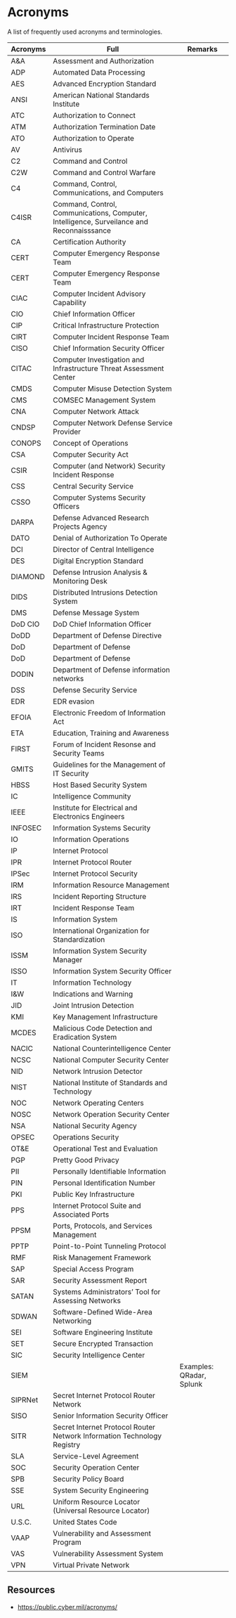 # Acronyms

A list of frequently used acronyms and terminologies.

| Acronyms | Full | Remarks|
|---|---|---|
| A&A | Assessment and Authorization |  |
| ADP | Automated Data Processing |  |
| AES | Advanced Encryption Standard |  |
| ANSI | American National Standards Institute |  |
| ATC | Authorization to Connect |  |
| ATM | Authorization Termination Date |  |
| ATO | Authorization to Operate |  |
| AV | Antivirus |  |
| C2 | Command and Control |  |
| C2W | Command and Control Warfare |  |
| C4 | Command, Control, Communications, and Computers |  |
| C4ISR | Command, Control, Communications, Computer, Intelligence, Surveilance and Reconnaisssance |  |
| CA | Certification Authority |  |
| CERT | Computer Emergency Response Team |  |
| CERT | Computer Emergency Response Team |  |
| CIAC | Computer Incident Advisory Capability |  |
| CIO | Chief Information Officer |  |
| CIP | Critical Infrastructure Protection |  |
| CIRT | Computer Incident Response Team |  |
| CISO | Chief Information Security Officer |  |
| CITAC | Computer Investigation and Infrastructure Threat Assessment Center |  |
| CMDS | Computer Misuse Detection System |  |
| CMS | COMSEC Management System |  |
| CNA | Computer Network Attack |  |
| CNDSP | Computer Network Defense Service Provider |  |
| CONOPS | Concept of Operations |  |
| CSA | Computer Security Act |  |
| CSIR | Computer (and Network) Security Incident Response |  |
| CSS | Central Security Service |  |
| CSSO | Computer Systems Security Officers |  |
| DARPA | Defense Advanced Research Projects Agency |  |
| DATO | Denial of Authorization To Operate |  |
| DCI | Director of Central Intelligence |  |
| DES | Digital Encryption Standard |  |
| DIAMOND | Defense Intrusion Analysis & Monitoring Desk |  |
| DIDS | Distributed Intrusions Detection System |  |
| DMS | Defense Message System |  |
| DoD CIO | DoD Chief Information Officer |  |
| DoDD | Department of Defense Directive |  |
| DoD | Department of Defense |  |
| DoD | Department of Defense |  |
| DODIN | Department of Defense information networks |  |
| DSS | Defense Security Service |  |
| EDR | EDR evasion |  |
| EFOIA | Electronic Freedom of Information Act |  |
| ETA | Education, Training and Awareness |  |
| FIRST	 | Forum of Incident Resonse and Security Teams |  |
| GMITS | Guidelines for the Management of IT Security |  |
| HBSS | Host Based Security System |  |
| IC | Intelligence Community |  |
| IEEE | Institute for Electrical and Electronics Engineers |  |
| INFOSEC | Information Systems Security |  |
| IO | Information Operations |  |
| IP | Internet Protocol |  |
| IPR | Internet Protocol Router |  |
| IPSec | Internet Protocol Security |  |
| IRM | Information Resource Management |  |
| IRS | Incident Reporting Structure |  |
| IRT | Incident Response Team |  |
| IS | Information System |  |
| ISO | International Organization for Standardization |  |
| ISSM | Information System Security Manager |  |
| ISSO | Information System Security Officer |  |
| IT | Information Technology |  |
| I&W | Indications and Warning |  |
| JID | Joint Intrusion Detection |  |
| KMI | Key Management Infrastructure |  |
| MCDES | Malicious Code Detection and Eradication System |  |
| NACIC | National Counterintelligence Center |  |
| NCSC | National Computer Security Center |  |
| NID | Network Intrusion Detector |  |
| NIST | National Institute of Standards and Technology |  |
| NOC | Network Operating Centers |  |
| NOSC | Network Operation Security Center |  |
| NSA | National Security Agency |  |
| OPSEC | Operations Security |  |
| OT&E | Operational Test and Evaluation |  |
| PGP | Pretty Good Privacy |  |
| PII | Personally Identifiable Information |  |
| PIN | Personal Identification Number |  |
| PKI | Public Key Infrastructure |  |
| PPS | Internet Protocol Suite and Associated Ports |  |
| PPSM | Ports, Protocols, and Services Management |  |
| PPTP | Point-to-Point Tunneling Protocol |  |
| RMF | Risk Management Framework |  |
| SAP | Special Access Program |  |
| SAR | Security Assessment Report |  |
| SATAN | Systems Administrators’ Tool for Assessing Networks |  |
| SDWAN | Software-Defined Wide-Area Networking |  |
| SEI | Software Engineering Institute |  |
| SET | Secure Encrypted Transaction |  |
| SIC | Security Intelligence Center | |
| SIEM |  | Examples: QRadar, Splunk |
| SIPRNet | Secret Internet Protocol Router Network |  |
| SISO | Senior Information Security Officer |  |
| SITR | Secret Internet Protocol Router Network Information Technology Registry |  |
| SLA | Service-Level Agreement |  |
| SOC | Security Operation Center | |
| SPB | Security Policy Board |  |
| SSE | System Security Engineering |  |
| URL | Uniform Resource Locator (Universal Resource Locator) |  |
| U.S.C. | United States Code |  |
| VAAP | Vulnerability and Assessment Program |  |
| VAS | Vulnerability Assessment System |  |
| VPN | Virtual Private Network |  |

## Resources

- <https://public.cyber.mil/acronyms/>